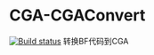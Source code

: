 # CGA-CGAConvert

[![Build status](https://ci.appveyor.com/api/projects/status/0be04pahlfr25ay0?svg=true)](https://ci.appveyor.com/project/GloomyGhost-MosquitoCoil/cga-cgaconvert)
转换BF代码到CGA
